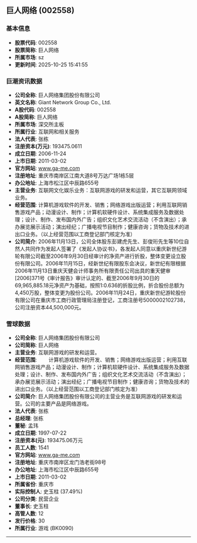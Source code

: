 ## 巨人网络 (002558)

### 基本信息

- **股票代码**: 002558
- **股票简称**: 巨人网络
- **所属市场**: sz
- **更新时间**: 2025-10-25 15:41:55

### 巨潮资讯数据

- **公司全称**: 巨人网络集团股份有限公司
- **英文名称**: Giant Network Group Co., Ltd.
- **A股代码**: 002558
- **A股简称**: 巨人网络
- **所属市场**: 深交所主板
- **所属行业**: 互联网和相关服务
- **法人代表**: 张栋
- **注册资本(万元)**: 193475.0611
- **成立日期**: 2006-11-24
- **上市日期**: 2011-03-02
- **官方网站**: www.ga-me.com
- **注册地址**: 重庆市南岸区江南大道8号万达广场1栋5层
- **办公地址**: 上海市松江区中辰路655号
- **主营业务**: 互联网文化娱乐业务：互联网游戏的研发和运营，其它互联网领域业务。
- **经营范围**: 计算机游戏软件的开发、销售；网络游戏出版运营；利用互联网销售游戏产品；动漫设计、制作；计算机软硬件设计、系统集成服务及数据处理；设计、制作、发布国内外广告；组织文化艺术交流活动（不含演出）；承办展览展示活动；演出经纪；广播电视节目制作；健康咨询；货物及技术的进出口业务。（以上经营范围以工商登记部门核定为准）
- **公司简介**: 2006年11月13日，公司全体股东彭建虎先生、彭俊珩先生等10位自然人共同作为发起人签署了《发起人协议书》，各发起人同意以重庆新世纪游轮有限公司截至2006年9月30日经审计的净资产进行折股，整体变更设立股份有限公司。2006年11月15日，经新世纪有限股东会决议，新世纪有限根据2006年11月13日重庆天健会计师事务所有限责任公司出具的重天健审[2006]371号《审计报告》审计认定的、截至2006年9月30日的69,965,885.18元净资产为基础，按照1:0.636的折股比例，折合股份总额为4,450万股，整体变更为股份公司。2006年11月24日，重庆新世纪游轮股份有限公司在重庆市工商行政管理局注册登记，工商注册号5000002102738，公司注册资本44,500,000元。

### 雪球数据

- **公司全称**: 巨人网络集团股份有限公司
- **公司简称**: 巨人网络
- **主营业务**: 互联网游戏的研发和运营。
- **经营范围**: 　　计算机游戏软件的开发、销售；网络游戏出版运营；利用互联网销售游戏产品；动漫设计、制作；计算机软硬件设计、系统集成服务及数据处理；设计、制作、发布国内外广告；组织文化艺术交流活动（不含演出）；承办展览展示活动；演出经纪；广播电视节目制作；健康咨询；货物及技术的进出口业务。（以上经营范围以工商登记部门核定为准）
- **公司简介**: 巨人网络集团股份有限公司的主营业务是互联网游戏的研发和运营。公司的主要产品是网络游戏。
- **法人代表**: 张栋
- **总经理**: 张栋
- **董秘**: 孟玮
- **成立日期**: 1997-07-22
- **注册资本(元)**: 193475.06万元
- **员工人数**: 1541
- **官方网站**: www.ga-me.com
- **注册地址**: 重庆市南岸区龙门浩老街98号
- **办公地址**: 上海市松江区中辰路655号
- **上市日期**: 2011-03-02
- **所属省份**: 重庆市
- **实际控制人**: 史玉柱 (37.49%)
- **公司分类**: 民营企业
- **董事长**: 史玉柱
- **高管人数**: 12
- **发行价格**: 30
- **所属行业**: 游戏 (BK0090)

---